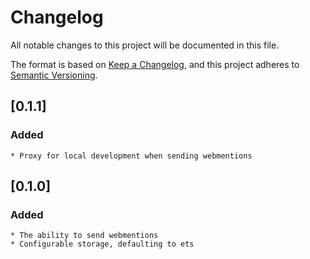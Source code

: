 # Changelog
All notable changes to this project will be documented in this file.

The format is based on [Keep a Changelog](https://keepachangelog.com/en/1.0.0/),
and this project adheres to [Semantic Versioning](https://semver.org/spec/v2.0.0.html).


## [0.1.1]
### Added
    * Proxy for local development when sending webmentions

## [0.1.0]
### Added
    * The ability to send webmentions
    * Configurable storage, defaulting to ets
